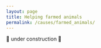 ```yaml
---
layout: page
title: Helping farmed animals
permalink: /causes/farmed_animals/
---
```


🚧 under construction 🚧
